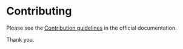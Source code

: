 # Contributing

Please see the [Contribution guidelines](https://redd.gitbook.io/atomic-layout/developers/contributing) in the official documentation.

Thank you.
